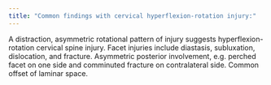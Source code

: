 ```yaml
---
title: "Common findings with cervical hyperflexion-rotation injury:"
---
```

A distraction, asymmetric rotational pattern of injury suggests hyperflexion-rotation cervical spine injury.
Facet injuries include diastasis, subluxation, dislocation, and fracture.
Asymmetric posterior involvement, e.g. perched facet on one side and comminuted fracture on contralateral side.
Common offset of laminar space.

